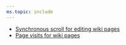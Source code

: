 ```yaml
---
ms.topic: include
---
```


- [Synchronous scroll for editing wiki pages](#synchronous-scroll-for-editing-wiki-pages)
- [Page visits for wiki pages](#page-visits-for-wiki-pages)